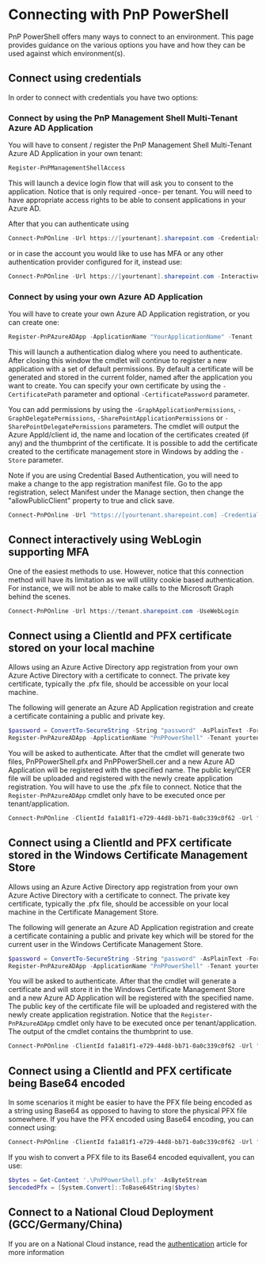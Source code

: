 # Connecting with PnP PowerShell

PnP PowerShell offers many ways to connect to an environment. This page provides guidance on the various options you have and how they can be used against which environment(s).


## Connect using credentials

In order to connect with credentials you have two options: 
### Connect by using the PnP Management Shell Multi-Tenant Azure AD Application

You will have to consent / register the PnP Management Shell Multi-Tenant Azure AD Application in your own tenant:

```powershell
Register-PnPManagementShellAccess
```

This will launch a device login flow that will ask you to consent to the application. Notice that is only required -once- per tenant. You will need to have appropriate access rights to be able to consent applications in your Azure AD.

After that you can authenticate using

```powershell
Connect-PnPOnline -Url https://[yourtenant].sharepoint.com -Credentials (Get-Credential)
```

or in case the account you would like to use has MFA or any other authentication provider configured for it, instead use:

```powershell
Connect-PnPOnline -Url https://[yourtenant].sharepoint.com -Interactive
```

### Connect by using your own Azure AD Application

You will have to create your own Azure AD Application registration, or you can create one:

```powershell
Register-PnPAzureADApp -ApplicationName "YourApplicationName" -Tenant [yourtenant.onmicrosoft.com] -Interactive
```

This will launch a authentication dialog where you need to authenticate. After closing this window the cmdlet will continue to register a new application with a set of default permissions. By default a certificate will be generated and stored in the current folder, named after the application you want to create. You can specify your own certificate by using the `-CertificatePath` parameter and optional `-CertificatePassword` parameter.

You can add permissions by using the `-GraphApplicationPermissions`, `-GraphDelegatePermissions`, `-SharePointApplicationPermissions` or `-SharePointDelegatePermissions` parameters. The cmdlet will output the Azure AppId/client id, the name and location of the certificates created (if any) and the thumbprint of the certificate. It is possible to add the certificate created to the certificate management store in Windows by adding the `-Store` parameter.

Note if you are using Credential Based Authentication, you will need to make a change to the app registration manifest file. Go to the app registration, select Manifest under the Manage section, then change the "allowPublicClient" property to true and click save.

```powershell
Connect-PnPOnline -Url "https://[yourtenant.sharepoint.com] -Credentials (Get-Credential) -ClientId [clientid]
```

## Connect interactively using WebLogin supporting MFA

One of the easiest methods to use. However, notice that this connection method will have its limitation as we will utility cookie based authentication. For instance, we will not be able to make calls to the Microsoft Graph behind the scenes. 

```powershell
Connect-PnPOnline -Url https://tenant.sharepoint.com -UseWebLogin
```

## Connect using a ClientId and PFX certificate stored on your local machine

Allows using an Azure Active Directory app registration from your own Azure Active Directory with a certificate to connect. The private key certificate, typically the .pfx file, should be accessible on your local machine. 

The following will generate an Azure AD Application registration and create a certificate containing a public and private key.
```powershell
$password = ConvertTo-SecureString -String "password" -AsPlainText -Force
Register-PnPAzureADApp -ApplicationName "PnPPowerShell" -Tenant yourtenant.onmicrosoft.com
```

You will be asked to authenticate. After that the cmdlet will generate two files, PnPPowerShell.pfx and PnPPowerShell.cer and a new Azure AD Application will be registered with the specified name. The public key/CER file will be uploaded and registered with the newly create application registration. You will have to use the .pfx file to connect. Notice that the `Register-PnPAzureADApp` cmdlet only have to be executed once per tenant/application.

```PowerShell
Connect-PnPOnline -ClientId fa1a81f1-e729-44d8-bb71-0a0c339c0f62 -Url "https://tenant.sharepoint.com" -Tenant tenant.onmicrosoft.com -CertificatePath '.\PnPPowerShell.pfx'
```

## Connect using a ClientId and PFX certificate stored in the Windows Certificate Management Store

Allows using an Azure Active Directory app registration from your own Azure Active Directory with a certificate to connect. The private key certificate, typically the .pfx file, should be accessible on your local machine in the Certificate Management Store.

The following will generate an Azure AD Application registration and create a certificate containing a public and private key which will be stored for the current user in the Windows Certificate Management Store.
```powershell
$password = ConvertTo-SecureString -String "password" -AsPlainText -Force
Register-PnPAzureADApp -ApplicationName "PnPPowerShell" -Tenant yourtenant.onmicrosoft.com -Store CurrentUser
```

You will be asked to authenticate. After that the cmdlet will generate a certificate and will store it in the Windows Certificate Management Store and a new Azure AD Application will be registered with the specified name. The public key of the certificate file will be uploaded and registered with the newly create application registration. Notice that the `Register-PnPAzureADApp` cmdlet only have to be executed once per tenant/application. The output of the cmdlet contains the thumbprint to use.

```PowerShell
Connect-PnPOnline -ClientId fa1a81f1-e729-44d8-bb71-0a0c339c0f62 -Url "https://tenant.sharepoint.com" -Tenant tenant.onmicrosoft.com -Thumbprint $thumbprint
```

## Connect using a ClientId and PFX certificate being Base64 encoded

In some scenarios it might be easier to have the PFX file being encoded as a string using Base64 as opposed to having to store the physical PFX file somewhere. If you have the PFX encoded using Base64 encoding, you can connect using:

```PowerShell
Connect-PnPOnline -ClientId fa1a81f1-e729-44d8-bb71-0a0c339c0f62 -Url "https://tenant.sharepoint.com" -Tenant tenant.onmicrosoft.com -CertificateBase64Encoded $encodedPfx
```

If you wish to convert a PFX file to its Base64 encoded equivallent, you can use:

```PowerShell
$bytes = Get-Content '.\PnPPowerShell.pfx' -AsByteStream
$encodedPfx = [System.Convert]::ToBase64String($bytes)
```

## Connect to a National Cloud Deployment (GCC/Germany/China)

If you are on a National Cloud instance, read the [authentication](authentication.md) article for more information
